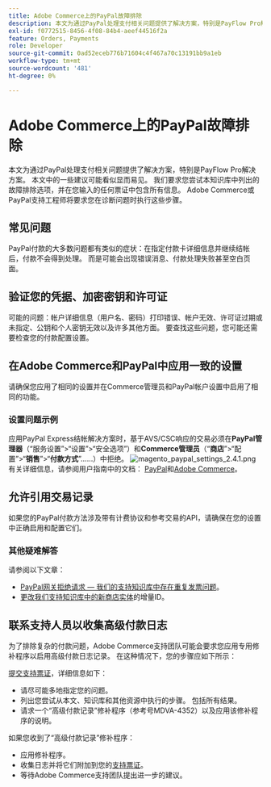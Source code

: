 ```yaml
---
title: Adobe Commerce上的PayPal故障排除
description: 本文为通过PayPal处理支付相关问题提供了解决方案，特别是PayFlow Pro解决方案。 本文中的一些建议可能看似显而易见。 我们要求您尝试本知识库中列出的故障排除选项，并在您输入的任何票证中包含所有信息。 Adobe Commerce或PayPal支持工程师将要求您在诊断问题时执行这些步骤。
exl-id: f0772515-8456-4f08-84b4-aeef44516f2a
feature: Orders, Payments
role: Developer
source-git-commit: 0ad52eceb776b71604c4f467a70c13191bb9a1eb
workflow-type: tm+mt
source-wordcount: '481'
ht-degree: 0%

---
```


# Adobe Commerce上的PayPal故障排除

本文为通过PayPal处理支付相关问题提供了解决方案，特别是PayFlow Pro解决方案。 本文中的一些建议可能看似显而易见。 我们要求您尝试本知识库中列出的故障排除选项，并在您输入的任何票证中包含所有信息。 Adobe Commerce或PayPal支持工程师将要求您在诊断问题时执行这些步骤。

## 常见问题

PayPal付款的大多数问题都有类似的症状：在指定付款卡详细信息并继续结帐后，付款不会得到处理。 而是可能会出现错误消息、付款处理失败甚至空白页面。

## 验证您的凭据、加密密钥和许可证

可能的问题：帐户详细信息（用户名、密码）打印错误、帐户无效、许可证过期或未指定、公钥和个人密钥无效以及许多其他方面。 要查找这些问题，您可能还需要检查您的付款配置设置。

## 在Adobe Commerce和PayPal中应用一致的设置

请确保您应用了相同的设置并在Commerce管理员和PayPal帐户设置中启用了相同的功能。

### 设置问题示例

应用PayPal Express结帐解决方案时，基于AVS/CSC响应的交易必须在&#x200B;**PayPal管理器**（“服务设置”>“设置”>“安全选项”）和&#x200B;**Commerce管理员**（“**商店**”>“配置”>“**销售**”>“**付款方式**”……）中拒绝。
![magento_paypal_settings_2.4.1.png](assets/magento_paypal_settings_2.4.1.png)
有关详细信息，请参阅用户指南中的文档： [PayPal](https://www.paypalobjects.com/en_US/vhelp/paypalmanager_help/setup.htm)和[Adobe Commerce](/docs/commerce-admin/stores-sales/payments/paypal/paypal-express-checkout.html)。

## 允许引用交易记录

如果您的PayPal付款方法涉及带有计费协议和参考交易的API，请确保在您的设置中正确启用和配置它们。

### 其他疑难解答

请参阅以下文章：

* [PayPal网关拒绝请求 — 我们的支持知识库中存在重复发票问题](/help/troubleshooting/payments/paypal-gateway-rejected-request-duplicate-invoice-issue.md)。
* [更改我们支持知识库中的新商店实体](/help/how-to/general/change-increment-id-for-a-db-entity-order-invoice-credit-memo-etc-on-particular-store.md)的增量ID。

## 联系支持人员以收集高级付款日志

为了排除复杂的付款问题，Adobe Commerce支持团队可能会要求您应用专用修补程序以启用高级付款日志记录。 在这种情况下，您的步骤应如下所示：

[提交支持票证](/help/help-center-guide/help-center/magento-help-center-user-guide.md#submit-ticket)，详细信息如下：

* 请尽可能多地指定您的问题。
* 列出您尝试从本文、知识库和其他资源中执行的步骤。 包括所有结果。
* 请求一个“高级付款记录”修补程序（参考号MDVA-4352）以及应用该修补程序的说明。

如果您收到了“高级付款记录”修补程序：

* 应用修补程序。
* 收集日志并将它们附加到您的[支持票证](/help/help-center-guide/help-center/magento-help-center-user-guide.md#submit-ticket)。
* 等待Adobe Commerce支持团队提出进一步的建议。
